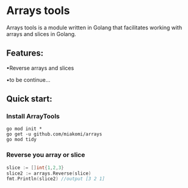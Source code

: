 # Arrays tools 

Arrays tools is a module written in Golang that facilitates working with arrays and slices in Golang.

## Features:
•Reverse arrays and slices

•to be continue...


## Quick start:

### Install ArrayTools
```
go mod init * 
go get -u github.com/miakomi/arrays
go mod tidy
```

### Reverse you array or slice 
```go
slice := []int{1,2,3}
slice2 := arrays.Reverse(slice)
fmt.Println(slice2) //output [3 2 1]
```
